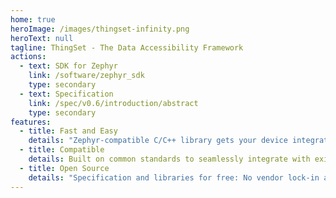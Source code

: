 ```yaml
---
home: true
heroImage: /images/thingset-infinity.png
heroText: null
tagline: ThingSet - The Data Accessibility Framework
actions:
  - text: SDK for Zephyr
    link: /software/zephyr_sdk
    type: secondary
  - text: Specification
    link: /spec/v0.6/introduction/abstract
    type: secondary
features:
  - title: Fast and Easy
    details: "Zephyr-compatible C/C++ library gets your device integrated within minutes."
  - title: Compatible
    details: Built on common standards to seamlessly integrate with existing infrastructure.
  - title: Open Source
    details: "Specification and libraries for free: No vendor lock-in and full flexibility."
---
```

